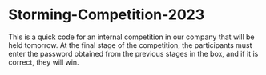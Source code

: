 # Storming-Competition-2023
This is a quick code for an internal competition in our company that will be held tomorrow. At the final stage of the competition, the participants must enter the password obtained from the previous stages in the box, and if it is correct, they will win.
